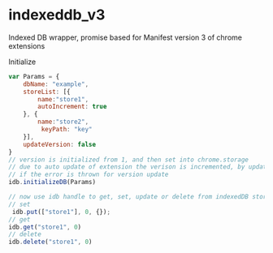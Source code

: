 # indexeddb_v3
Indexed DB wrapper, promise based for Manifest version 3 of chrome extensions

Initialize 
```Javascript
var Params = {
    dbName: "example",
    storeList: [{
        name:"store1",
        autoIncrement: true
    }, {
        name:"store2",
         keyPath: "key"
    }],
    updateVersion: false
}
// version is initialized from 1, and then set into chrome.storage
// due to auto update of extension the verison is incremented, by updateVersion flag
// if the error is thrown for version update
idb.initializeDB(Params)

// now use idb handle to get, set, update or delete from indexedDB stores
// set
 idb.put(["store1"], 0, {});
// get
idb.get("store1", 0)
// delete
idb.delete("store1", 0)

```